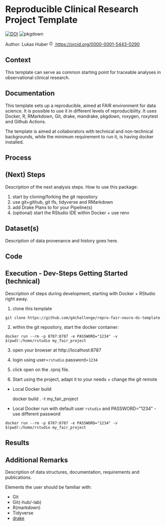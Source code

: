 # Reproducible Clinical Research Project Template

[![DOI](https://zenodo.org/badge/284042245.svg)](https://zenodo.org/badge/latestdoi/284042245)
![pkgdown](https://github.com/g4challenge/repro-fair-neuro-ds-template/workflows/pkgdown/badge.svg?branch=master)

Author: Lukas Huber <a href="https://orcid.org/0000-0001-5443-0290
">
<img alt="ORCID logo" src="https://info.orcid.org/wp-content/uploads/2019/11/orcid_16x16.png" width="16" height="16" />
https://orcid.org/0000-0001-5443-0290
</a>

## Context
This template can serve as common starting point for traceable analyses in observational clinical research.



## Documentation


This template sets up a reproducible, aimed at FAIR environment for data science. It is possible to use it in different levels of reproducibility. It uses Docker, R, RMarkdown, Git, drake, mandrake, pkgdown, roxygen, roxytest and Github Actions.

The template is aimed at collaborators with technical and non-technical backgrounds, while the minimum requirement to run it, is having docker installed.

## Process

## (Next) Steps
Description of the next analysis steps. How to use this package:

1. start by cloning/forking the git repository
2. use git+github, git lfs, tidyverse and RMarkdown
3. add Drake Plans to for your Pipeline(s)
4. (optional) start the RStudio IDE within Docker + use renv


## Dataset(s)
Description of data provenance and history goes here.


## Code


## Execution - Dev-Steps Getting Started (technical)

Description of steps during development, starting with Docker + RStudio right away.

1. clone this template

```
git clone https://github.com/g4challenge/repro-fair-neuro-ds-template
```

2. within the git repository, start the docker container:

```
docker run --rm -p 8787:8787 -e PASSWORD="1234" -v $(pwd):/home/rstudio my_fair_project 
```

3. open your browser at http://localhost:8787 

4. login using user=`rstudio` password=`1234`

5. click open on the .rproj file.

6. Start using the project, adapt it to your needs + change the git remote


- Local Docker build
    
    docker build . -t my_fair_project

- Local Docker run with default user `rstudio` and PASSWORD="1234" - use different password

```
docker run --rm -p 8787:8787 -e PASSWORD="1234" -v $(pwd):/home/rstudio my_fair_project
```
    
## Results
    
## Additional Remarks

Description of data structures, documentation, requirements and publications.

Elements the user should be familiar with:
- Git
- Git(-hub/-lab)
- R(markdown)
- Tidyverse
- [drake](https://books.ropensci.org/drake/)
